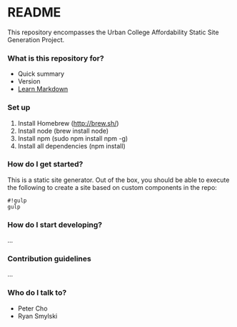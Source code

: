 # README #

This repository encompasses the Urban College Affordability Static Site Generation Project.

### What is this repository for? ###

* Quick summary
* Version
* [Learn Markdown](https://bitbucket.org/tutorials/markdowndemo)

### Set up ###

1. Install Homebrew (http://brew.sh/)
1. Install node (brew install node)
1. Install npm (sudo npm install npm -g)
1. Install all dependencies (npm install)

### How do I get started? ###

This is a static site generator.  Out of the box, you should be able to execute the following to create a site based on custom components in the repo:


```
#!gulp
gulp
```


### How do I start developing? ###

...

### Contribution guidelines ###

...

### Who do I talk to? ###

* Peter Cho
* Ryan Smylski